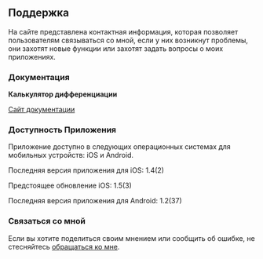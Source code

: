 ## Поддержка

На сайте представлена контактная информация, которая позволяет пользователям связываться со мной, если у них возникнут проблемы, они захотят новые функции или захотят задать вопросы о моих приложениях.

### Документация

**Калькулятор дифференциации**

[Сайт документации](https://www.taketechease.com/differentiation/differentiation-calculator-ru.html)

### Доступность Приложения

Приложение доступно в следующих операционных системах для мобильных устройств: iOS и Android.

Последняя версия приложения для iOS: 1.4(2)

Предстоящее обновление iOS: 1.5(3)

Последняя версия приложения для Android: 1.2(37)

### Связаться со мной
Если вы хотите поделиться своим мнением или сообщить об ошибке, не стесняйтесь [обращаться ко мне](mailto:i.d.kosinska@gmail.com).
